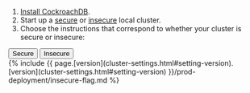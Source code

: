 1. [Install CockroachDB](install-cockroachdb.html).
2. Start up a [secure](secure-a-cluster.html) or [insecure](start-a-local-cluster.html) local cluster.
3. Choose the instructions that correspond to whether your cluster is secure or insecure:

<div class="filters filters-big clearfix">
  <button class="filter-button" data-scope="secure">Secure</button>
  <button class="filter-button" data-scope="insecure">Insecure</button>
</div>

<section class="filter-content" markdown="1" data-scope="insecure">
{% include {{ page.[version](cluster-settings.html#setting-version).[version](cluster-settings.html#setting-version) }}/prod-deployment/insecure-flag.md %}
</section>